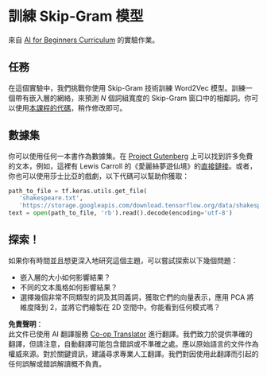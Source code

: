 <!--
CO_OP_TRANSLATOR_METADATA:
{
  "original_hash": "5130f01fdc5ebb83032b23d489027aac",
  "translation_date": "2025-08-26T08:31:50+00:00",
  "source_file": "lessons/5-NLP/15-LanguageModeling/lab/README.md",
  "language_code": "mo"
}
-->
# 訓練 Skip-Gram 模型

來自 [AI for Beginners Curriculum](https://github.com/microsoft/ai-for-beginners) 的實驗作業。

## 任務

在這個實驗中，我們挑戰你使用 Skip-Gram 技術訓練 Word2Vec 模型。訓練一個帶有嵌入層的網絡，來預測 $N$ 個詞組寬度的 Skip-Gram 窗口中的相鄰詞。你可以使用[本課程的代碼](../../../../../../lessons/5-NLP/15-LanguageModeling/CBoW-TF.ipynb)，稍作修改即可。

## 數據集

你可以使用任何一本書作為數據集。在 [Project Gutenberg](https://www.gutenberg.org/) 上可以找到許多免費的文本，例如，這裡有 Lewis Carroll 的《愛麗絲夢遊仙境》的[直接鏈接](https://www.gutenberg.org/files/11/11-0.txt)。或者，你也可以使用莎士比亞的戲劇，以下代碼可以幫助你獲取：

```python
path_to_file = tf.keras.utils.get_file(
   'shakespeare.txt', 
   'https://storage.googleapis.com/download.tensorflow.org/data/shakespeare.txt')
text = open(path_to_file, 'rb').read().decode(encoding='utf-8')
```

## 探索！

如果你有時間並且想更深入地研究這個主題，可以嘗試探索以下幾個問題：

* 嵌入層的大小如何影響結果？
* 不同的文本風格如何影響結果？
* 選擇幾個非常不同類型的詞及其同義詞，獲取它們的向量表示，應用 PCA 將維度降到 2，並將它們繪製在 2D 空間中。你能看到任何模式嗎？

**免責聲明**：  
此文件已使用 AI 翻譯服務 [Co-op Translator](https://github.com/Azure/co-op-translator) 進行翻譯。我們致力於提供準確的翻譯，但請注意，自動翻譯可能包含錯誤或不準確之處。應以原始語言的文件作為權威來源。對於關鍵資訊，建議尋求專業人工翻譯。我們對因使用此翻譯而引起的任何誤解或錯誤解讀概不負責。